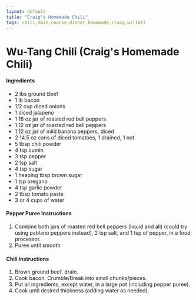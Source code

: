 ```yaml
---
layout: default
title: "Craig's Homemade Chili"
tags: chili,main,course,dinner,homemade,craig,willett
---
```

# Wu-Tang Chili (Craig's Homemade Chili)

#### Ingredients
- 2 lbs ground Beef
- 1 lb bacon
- 1/2 cup diced onions
- 1 diced jalapeno
- 1 16 oz jar of roasted red bell peppers
- 1 12 oz jar of roasted red bell peppers
- 1 12 oz jar of mild banana peppers, diced
- 2 14.5 oz cans of diced tomatoes, 1 drained, 1 not
- 5 tbsp chili powder
- 4 tsp cumin
- 3 tsp pepper
- 2 tsp salt
- 4 tsp sugar
- 1 heaping tbsp brown sugar
- 1 tsp oregano
- 4 tsp garlic powder
- 2 tbsp tomato paste
- 3 or 4 cups of water

#### Pepper Puree Instructions
1. Combine both jars of roasted red bell peppers (liquid and all) (could try using pablano peppers instead), 2 tsp salt, and 1 tsp of pepper, in a food processor.
2. Puree until smooth

#### Chili Instructions
1. Brown ground beef, drain.
2. Cook bacon.  Crumble/Break into small chunks/pieces.
2. Put all ingredients, except water, in a large pot (including pepper puree).
3. Cook until desired thickness (adding water as needed). 
